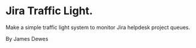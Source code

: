 <html>
<body>
  <h1>Jira Traffic Light.</h1>
  <p>Make a simple traffic light system to monitor Jira helpdesk project queues.</p>
  <p>By James Dewes</p>
</body>
</html>
